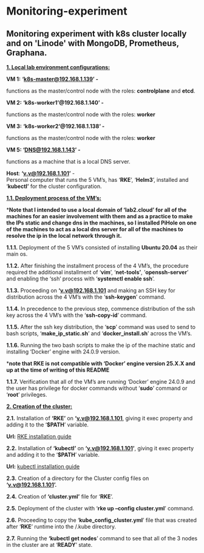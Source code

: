 # Monitoring-experiment

## Monitoring experiment with k8s cluster locally and on 'Linode' with MongoDB, Prometheus, Graphana.

**<span style="text-decoration:underline;">1. Local lab environment configurations:</span>**

**VM 1:** **‘k8s-master@192.168.1.139’ -**

functions as the master/control node with the roles: **controlplane** and **etcd**.

**VM 2:** **‘k8s-worker1’@192.168.1.140’ -** 

functions as the master/control node with the roles: **worker**

**VM 3:** **‘k8s-worker2‘@192.168.1.138‘ -** 

functions as the master/control node with the roles: **worker**

**VM 5: ‘DNS@192.168.1.143’ -**

functions as a machine that is a local DNS server.

**Host**: **‘v.v@192.168.1.101’**  - \
Personal computer that runs the 5 VM’s, has ‘**RKE**’, ‘**Helm3**’, installed and ‘**kubectl’** for the cluster configuration.

**<span style="text-decoration:underline;">1.1. Deployment process of the VM’s:</span>**

***Note that I intended to use a local domain of ‘lab2.cloud’ for all of the machines for an easier involvement with them and as a practice to make the IPs static and change dns in the machines, so I installed PiHole on one of the machines to act as a local dns server for all of the machines to resolve the ip in the local network through it.**

**1.1.1.** Deployment of the 5 VM’s consisted of  installing **Ubuntu 20.04** as their main os.

**1.1.2.** After finishing the installment process of the 4 VM’s, the procedure required the additional installment of ‘**vim**’, ‘**net-tools’**, ’**openssh-server**’ and enabling the ‘ssh’ process with ‘**systemctl enable ssh**’.

**1.1.3.** Proceeding on  **‘v.v@192.168.1.101** and making an SSH key for distribution across the 4 VM’s with the ‘**ssh-keygen**’ command.

**1.1.4.** In precedence to the previous step, commence distribution of the ssh key across the 4 VM’s with the ‘**ssh-copy-id**’ command.

**1.1.5.** After the ssh key distribution, the ‘**scp**’ command was used  to send to bash scripts, ‘**make_ip_static.sh**’ and ‘**docker_install.sh**’ across the VM’s.

**1.1.6.** Running the two bash scripts to make the ip of the machine static and installing ‘Docker’ engine with 24.0.9 version. 

***note that RKE is not compatible with ‘Docker’ engine version 25.X.X and up at the time of writing of this README**

**1.1.7.** Verification that all of the VM’s are running ‘Docker’ engine 24.0.9 and the user has privilege for docker commands without ‘**sudo**’ command or ‘**root**’ privileges.

**<span style="text-decoration:underline;">2. Creation of the cluster:</span>**

**2.1.** Installation of **‘RKE’** on **‘v.v@192.168.1.101**, giving it exec property and adding it to the ‘**$PATH**’ variable.

**Url:** [RKE installation guide](https://github.com/rancher/rke)

**2.2.** Installation of **‘kubectl’** on **‘v.v@192.168.1.101’**, giving it exec property and adding it to the ‘**$PATH**’ variable.

**Url:** [kubectl installation guide](https://kubernetes.io/docs/tasks/tools/install-kubectl-linux/#install-using-native-package-management) 

**2.3.** Creation of a directory for the Cluster config files on **‘v.v@192.168.1.101’.**

**2.4.** Creation of **‘cluster.yml’** file for ‘**RKE**’.

**2.5.** Deployment of the cluster with ‘**rke up –config cluster.yml**’ command.

**2.6.** Proceeding to copy the ‘**kube_config_cluster.yml**’ file that was created after ‘**RKE**’ runtime into the /.kube directory.

**2.7.** Running the **‘kubectl get nodes**’ command to see that all of the 3 nodes in the cluster are at ‘**READY**’ state.

